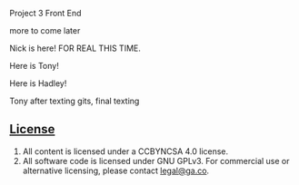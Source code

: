 Project 3 Front End

more to come later

Nick is here! FOR REAL THIS TIME.

Here is Tony!

Here is Hadley!

Tony after texting gits, final texting

## [License](LICENSE)

1.  All content is licensed under a CC­BY­NC­SA 4.0 license.
1.  All software code is licensed under GNU GPLv3. For commercial use or
    alternative licensing, please contact legal@ga.co.
